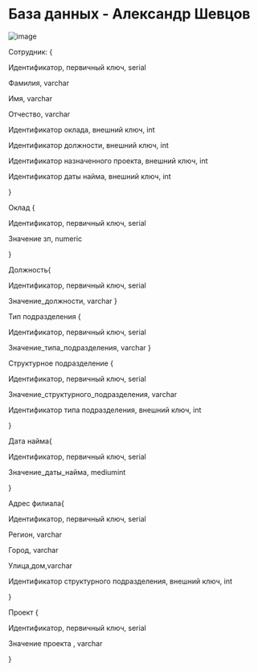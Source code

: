 # База данных - Александр Шевцов
![image](https://github.com/aztecprod/Databse/assets/25949605/717afa94-1c2c-41ff-b0f3-dda3ec1ae0e5)

Сотрудник:
{

Идентификатор, первичный ключ, serial

Фамилия, varchar

Имя, varchar

Отчество, varchar

Идентификатор оклада, внешний ключ, int 

Идентификатор должности, внешний ключ, int 

Идентификатор назначенного проекта, внешний ключ, int

Идентификатор даты найма, внешний ключ, int

}

Оклад {

Идентификатор, первичный ключ, serial

Значение зп, numeric

}

Должность{

Идентификатор, первичный ключ, serial

Значение_должности, varchar
}

Тип подразделения {

Идентификатор, первичный ключ, serial

Значение_типа_подразделения, varchar
}

Структурное подразделение {

Идентификатор, первичный ключ, serial

Значение_структурного_подразделения, varchar

Идентификатор типа подразделения, внешний ключ, int

}

Дата найма{

Идентификатор, первичный ключ, serial

Значение_даты_найма, mediumint

}

Адрес филиала{

Идентификатор, первичный ключ, serial

Регион, varchar

Город, varchar

Улица,дом,varchar

Идентификатор структурного подразделения, внешний ключ, int

}

Проект {  

Идентификатор, первичный ключ, serial

Значение проекта , varchar

}

